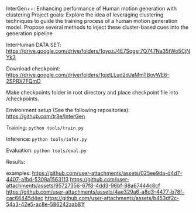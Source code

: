 InterGen++: Enhancing performance of Human motion generation with clustering
Project goals: Explore the idea of leveraging clustering techniques to guide the training process of a human motion generation model. 
Propose several methods to inject these cluster-based cues into the generation pipeline

InterHuman DATA SET: https://drive.google.com/drive/folders/1oyozJ4E7Sqgsr7Q747Na35tWo5CjNYk3


Download checkpoint: https://drive.google.com/drive/folders/1ojxlLLud2dJaMmTBovWE6-2SPRX7FQmD

Make checkpoints folder in root directory and place checkpoint file into /checkpoints.

Environment setup (See the following repositories): https://github.com/tr3e/InterGen


Training: `python tools/train.py`

Inference: `python tools/infer.py`

Evaluation: `python tools/eval.py`



Results:

examples:
https://github.com/user-attachments/assets/025ee9da-d4d7-4407-a1bd-5308a1563113
https://github.com/user-attachments/assets/95727356-67f8-4dd3-96bf-88a67444c8cf
https://github.com/user-attachments/assets/4ae329a6-a8d3-4477-b78f-cac66445d4ec
https://github.com/user-attachments/assets/b453df2c-54a3-42e5-ac8e-586242aab81f




